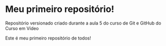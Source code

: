 # Meu primeiro repositório!
 Repositório versionado criado durante a aula 5 do curso de Git e GitHub do Curso em Vídeo

 Este é meu primeiro repositório de todos!
